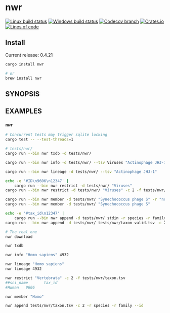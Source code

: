 # nwr

[![Linux build status](https://app.travis-ci.com/wang-q/nwr.svg)](https://app.travis-ci.com/wang-q/nwr)
[![Windows build status](https://ci.appveyor.com/api/projects/status/github/wang-q/nwr?svg=true)](https://ci.appveyor.com/project/wang-q/nwr)
[![Codecov branch](https://img.shields.io/codecov/c/github/wang-q/nwr/master.svg)](https://codecov.io/github/wang-q/nwr?branch=master)
[![Crates.io](https://img.shields.io/crates/v/nwr.svg)](https://crates.io/crates/nwr)
[![Lines of code](https://tokei.rs/b1/github/wang-q/nwr?category=code)](https://github.com//wang-q/nwr)

## Install

Current release: 0.4.21

```bash
cargo install nwr

# or
brew install nwr

```

## SYNOPSIS

## EXAMPLES

### `nwr`

```bash
# Concurrent tests may trigger sqlite locking
cargo test -- --test-threads=1

# tests/nwr/
cargo run --bin nwr txdb -d tests/nwr/

cargo run --bin nwr info -d tests/nwr/ --tsv Viruses "Actinophage JHJ-1" "Bacillus phage bg1"

cargo run --bin nwr lineage -d tests/nwr/ --tsv "Actinophage JHJ-1"

echo -e '#ID\n9606\n12347' |
    cargo run --bin nwr restrict -d tests/nwr/ "Viruses"
cargo run --bin nwr restrict -d tests/nwr/ "Viruses" -c 2 -f tests/nwr/taxon.tsv -f tests/nwr/taxon.tsv

cargo run --bin nwr member -d tests/nwr/ "Synechococcus phage S" -r "no rank" -r species
cargo run --bin nwr member -d tests/nwr/ "Synechococcus phage S"

echo -e '#tax_id\n12347' |
    cargo run --bin nwr append -d tests/nwr/ stdin -r species -r family --id
cargo run --bin nwr append -d tests/nwr/ tests/nwr/taxon-valid.tsv -c 2 -r species -r family --id

# The real one
nwr download

nwr txdb

nwr info "Homo sapiens" 4932

nwr lineage "Homo sapiens"
nwr lineage 4932

nwr restrict "Vertebrata" -c 2 -f tests/nwr/taxon.tsv
##sci_name       tax_id
#Human   9606

nwr member "Homo"

nwr append tests/nwr/taxon.tsv -c 2 -r species -r family --id


```
